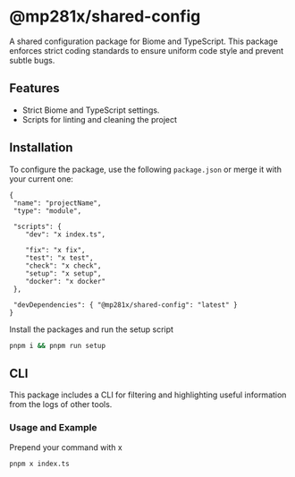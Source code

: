 # @mp281x/shared-config

A shared configuration package for Biome and TypeScript.
This package enforces strict coding standards to ensure uniform code style and prevent subtle bugs.

## Features

- Strict Biome and TypeScript settings.
- Scripts for linting and cleaning the project

## Installation

To configure the package, use the following `package.json` or merge it with your current one:

```jsonc
{
 "name": "projectName",
 "type": "module",

 "scripts": {
    "dev": "x index.ts",
	
    "fix": "x fix",
    "test": "x test",
    "check": "x check",
    "setup": "x setup",
    "docker": "x docker"
 },

 "devDependencies": { "@mp281x/shared-config": "latest" }
}
```
Install the packages and run the setup script

```sh
pnpm i && pnpm run setup
```

## CLI

This package includes a CLI for filtering and highlighting useful information from the logs of other tools.

### Usage and Example

Prepend your command with x

```sh
pnpm x index.ts
```
